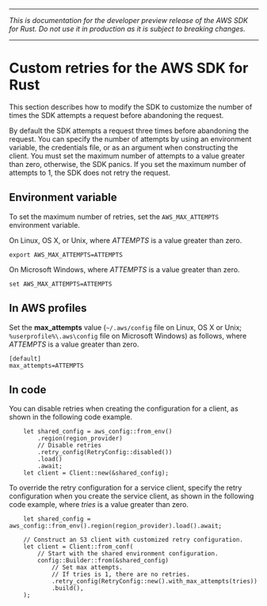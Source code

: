 --------

 *This is documentation for the developer preview release of the AWS SDK for Rust\. Do not use it in production as it is subject to breaking changes\.* 

--------

# Custom retries for the AWS SDK for Rust<a name="retries"></a>

This section describes how to modify the SDK to customize the number of times the SDK attempts a request before abandoning the request\.

By default the SDK attempts a request three times before abandoning the request\. You can specify the number of attempts by using an environment variable, the credentials file, or as an argument when constructing the client\. You must set the maximum number of attempts to a value greater than zero, otherwise, the SDK panics\. If you set the maximum number of attempts to 1, the SDK does not retry the request\.

## Environment variable<a name="retries_env"></a>

To set the maximum number of retries, set the `AWS_MAX_ATTEMPTS` environment variable\.

On Linux, OS X, or Unix, where *ATTEMPTS* is a value greater than zero\.

```
export AWS_MAX_ATTEMPTS=ATTEMPTS
```

On Microsoft Windows, where *ATTEMPTS* is a value greater than zero\.

```
set AWS_MAX_ATTEMPTS=ATTEMPTS
```

## In AWS profiles<a name="retries_credentials"></a>

Set the **max\_attempts** value \(`~/.aws/config` file on Linux, OS X or Unix; `%userprofile%\.aws\config` file on Microsoft Windows\) as follows, where *ATTEMPTS* is a value greater than zero\.

```
[default]
max_attempts=ATTEMPTS
```

## In code<a name="retries_code"></a>

 You can disable retries when creating the configuration for a client, as shown in the following code example\.

```
    let shared_config = aws_config::from_env()
        .region(region_provider)
        // Disable retries
        .retry_config(RetryConfig::disabled())
        .load()
        .await;
    let client = Client::new(&shared_config);
```

To override the retry configuration for a service client, specify the retry configuration when you create the service client, as shown in the following code example, where *tries* is a value greater than zero\.

```
    let shared_config = aws_config::from_env().region(region_provider).load().await;

    // Construct an S3 client with customized retry configuration.
    let client = Client::from_conf(
        // Start with the shared environment configuration.
        config::Builder::from(&shared_config)
            // Set max attempts.
            // If tries is 1, there are no retries.
            .retry_config(RetryConfig::new().with_max_attempts(tries))
            .build(),
    );
```
